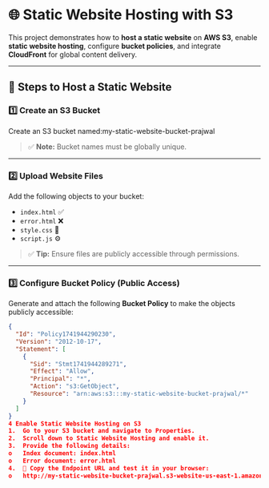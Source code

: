 # 🌐 Static Website Hosting with S3

This project demonstrates how to **host a static website** on **AWS S3**, enable **static website hosting**, configure **bucket policies**, and integrate **CloudFront** for global content delivery.

---

## 🚀 Steps to Host a Static Website

### 1️⃣ Create an S3 Bucket
Create an S3 bucket named:my-static-website-bucket-prajwal 

> ✅ **Note:** Bucket names must be globally unique.

---

### 2️⃣ Upload Website Files
Add the following objects to your bucket:

- `index.html` ✅  
- `error.html` ❌  
- `style.css` 🎨  
- `script.js` ⚙️  

> ✅ **Tip:** Ensure files are publicly accessible through permissions.

---

### 3️⃣ Configure Bucket Policy (Public Access)
Generate and attach the following **Bucket Policy** to make the objects publicly accessible:

```json
{
  "Id": "Policy1741944290230",
  "Version": "2012-10-17",
  "Statement": [
    {
      "Sid": "Stmt1741944289271",
      "Effect": "Allow",
      "Principal": "*",
      "Action": "s3:GetObject",
      "Resource": "arn:aws:s3:::my-static-website-bucket-prajwal/*"
    }
  ]
}
4️ Enable Static Website Hosting on S3
1.	Go to your S3 bucket and navigate to Properties.
2.	Scroll down to Static Website Hosting and enable it.
3.	Provide the following details: 
o	Index document: index.html
o	Error document: error.html
4.	📎 Copy the Endpoint URL and test it in your browser: 
o	http://my-static-website-bucket-prajwal.s3-website-us-east-1.amazonaws.com
